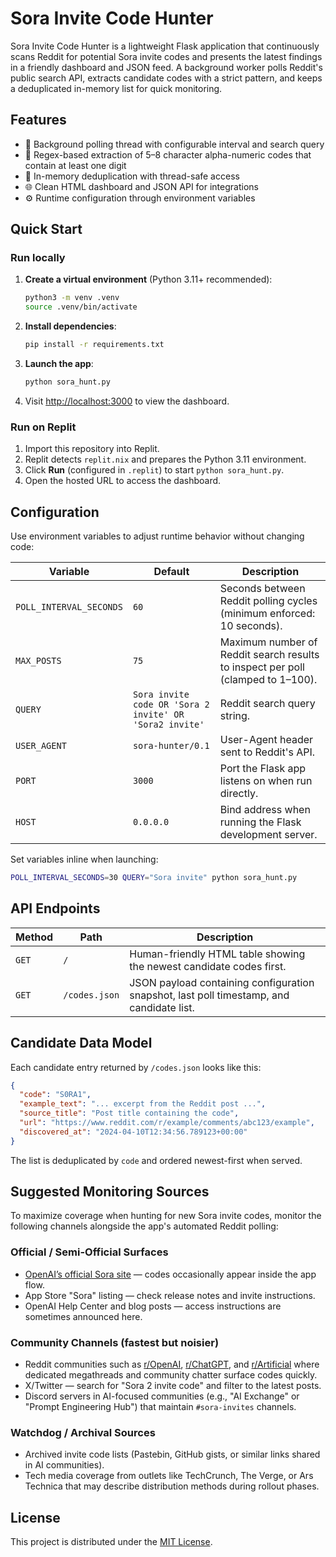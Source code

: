 # Sora Invite Code Hunter

Sora Invite Code Hunter is a lightweight Flask application that continuously scans Reddit for potential Sora invite codes and presents the latest findings in a friendly dashboard and JSON feed. A background worker polls Reddit's public search API, extracts candidate codes with a strict pattern, and keeps a deduplicated in-memory list for quick monitoring.

## Features

- 🔁 Background polling thread with configurable interval and search query
- 🔎 Regex-based extraction of 5–8 character alpha-numeric codes that contain at least one digit
- 🧠 In-memory deduplication with thread-safe access
- 🌐 Clean HTML dashboard and JSON API for integrations
- ⚙️ Runtime configuration through environment variables

## Quick Start

### Run locally

1. **Create a virtual environment** (Python 3.11+ recommended):
   ```bash
   python3 -m venv .venv
   source .venv/bin/activate
   ```
2. **Install dependencies**:
   ```bash
   pip install -r requirements.txt
   ```
3. **Launch the app**:
   ```bash
   python sora_hunt.py
   ```
4. Visit [http://localhost:3000](http://localhost:3000) to view the dashboard.

### Run on Replit

1. Import this repository into Replit.
2. Replit detects `replit.nix` and prepares the Python 3.11 environment.
3. Click **Run** (configured in `.replit`) to start `python sora_hunt.py`.
4. Open the hosted URL to access the dashboard.

## Configuration

Use environment variables to adjust runtime behavior without changing code:

| Variable | Default | Description |
| --- | --- | --- |
| `POLL_INTERVAL_SECONDS` | `60` | Seconds between Reddit polling cycles (minimum enforced: 10 seconds). |
| `MAX_POSTS` | `75` | Maximum number of Reddit search results to inspect per poll (clamped to 1–100). |
| `QUERY` | `Sora invite code OR 'Sora 2 invite' OR 'Sora2 invite'` | Reddit search query string. |
| `USER_AGENT` | `sora-hunter/0.1` | User-Agent header sent to Reddit's API. |
| `PORT` | `3000` | Port the Flask app listens on when run directly. |
| `HOST` | `0.0.0.0` | Bind address when running the Flask development server. |

Set variables inline when launching:

```bash
POLL_INTERVAL_SECONDS=30 QUERY="Sora invite" python sora_hunt.py
```

## API Endpoints

| Method | Path | Description |
| --- | --- | --- |
| `GET` | `/` | Human-friendly HTML table showing the newest candidate codes first. |
| `GET` | `/codes.json` | JSON payload containing configuration snapshot, last poll timestamp, and candidate list. |

## Candidate Data Model

Each candidate entry returned by `/codes.json` looks like this:

```json
{
  "code": "S0RA1",
  "example_text": "... excerpt from the Reddit post ...",
  "source_title": "Post title containing the code",
  "url": "https://www.reddit.com/r/example/comments/abc123/example",
  "discovered_at": "2024-04-10T12:34:56.789123+00:00"
}
```

The list is deduplicated by `code` and ordered newest-first when served.

## Suggested Monitoring Sources

To maximize coverage when hunting for new Sora invite codes, monitor the following
channels alongside the app's automated Reddit polling:

### Official / Semi-Official Surfaces
- [OpenAI’s official Sora site](https://sora.com) — codes occasionally appear inside the app flow.
- App Store "Sora" listing — check release notes and invite instructions.
- OpenAI Help Center and blog posts — access instructions are sometimes announced here.

### Community Channels (fastest but noisier)
- Reddit communities such as [r/OpenAI](https://www.reddit.com/r/OpenAI/), [r/ChatGPT](https://www.reddit.com/r/ChatGPT/), and [r/Artificial](https://www.reddit.com/r/artificial/) where dedicated megathreads and community chatter surface codes quickly.
- X/Twitter — search for "Sora 2 invite code" and filter to the latest posts.
- Discord servers in AI-focused communities (e.g., "AI Exchange" or "Prompt Engineering Hub") that maintain `#sora-invites` channels.

### Watchdog / Archival Sources
- Archived invite code lists (Pastebin, GitHub gists, or similar links shared in AI communities).
- Tech media coverage from outlets like TechCrunch, The Verge, or Ars Technica that may describe distribution methods during rollout phases.

## License

This project is distributed under the [MIT License](LICENSE).
